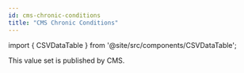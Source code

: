 ```yaml
---
id: cms-chronic-conditions
title: "CMS Chronic Conditions"
---
```


import { CSVDataTable } from '@site/src/components/CSVDataTable';

This value set is published by CMS.

<CSVDataTable csvUrl="https://raw.githubusercontent.com/tuva-health/the_tuva_project/package-consolidation/seeds/value_sets/chronic_conditions/chronic_conditions__cms_chronic_conditions_hierarchy.csv" />